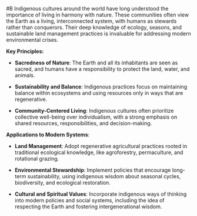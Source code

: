  #B Indigenous cultures around the world have long understood the importance of living in harmony with nature. These communities often view the Earth as a living, interconnected system, with humans as stewards rather than conquerors. Their deep knowledge of ecology, seasons, and sustainable land management practices is invaluable for addressing modern environmental crises.

 **Key Principles:**

- **Sacredness of Nature**: The Earth and all its inhabitants are seen as sacred, and humans have a responsibility to protect the land, water, and animals.
    
- **Sustainability and Balance**: Indigenous practices focus on maintaining balance within ecosystems and using resources only in ways that are regenerative.
    
- **Community-Centered Living**: Indigenous cultures often prioritize collective well-being over individualism, with a strong emphasis on shared resources, responsibilities, and decision-making.
    

 **Applications to Modern Systems**:

- **Land Management**: Adopt regenerative agricultural practices rooted in traditional ecological knowledge, like agroforestry, permaculture, and rotational grazing.
    
- **Environmental Stewardship**: Implement policies that encourage long-term sustainability, using indigenous wisdom about seasonal cycles, biodiversity, and ecological restoration.
    
- **Cultural and Spiritual Values**: Incorporate indigenous ways of thinking into modern policies and social systems, including the idea of respecting the Earth and fostering intergenerational wisdom.